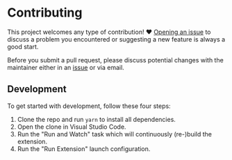 # Contributing

This project welcomes any type of contribution! ❤️ [Opening an issue](https://github.com/swissmanu/rxjs-debugging-for-vscode/issues/new/choose) to discuss a problem you encountered or suggesting a new feature is always a good start.

Before you submit a pull request, please discuss potential changes with the maintainer either in an [issue](https://github.com/swissmanu/rxjs-debugging-for-vscode/issues/new/choose) or via email.

## Development

To get started with development, follow these four steps:

1. Clone the repo and run `yarn` to install all dependencies.
2. Open the clone in Visual Studio Code.
3. Run the "Run and Watch" task which will continuously (re-)build the extension.
4. Run the "Run Extension" launch configuration.
